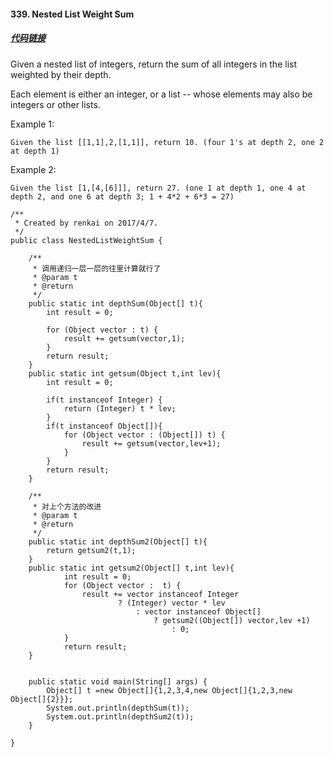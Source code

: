 #### 339. Nested List Weight Sum

##### [代码链接](https://github.com/rensuperk/leetCodeStudy/blob/master/src/main/java/leetCode/NestedListWeightSum.java)

Given a nested list of integers, return the sum of all integers in the list weighted by their depth.

Each element is either an integer, or a list -- whose elements may also be integers or other lists.

Example 1:
```
Given the list [[1,1],2,[1,1]], return 10. (four 1's at depth 2, one 2 at depth 1)
```
Example 2:
```
Given the list [1,[4,[6]]], return 27. (one 1 at depth 1, one 4 at depth 2, and one 6 at depth 3; 1 + 4*2 + 6*3 = 27)
```

```
/**
 * Created by renkai on 2017/4/7.
 */
public class NestedListWeightSum {

    /**
     * 调用递归一层一层的往里计算就行了
     * @param t
     * @return
     */
    public static int depthSum(Object[] t){
        int result = 0;

        for (Object vector : t) {
            result += getsum(vector,1);
        }
        return result;
    }
    public static int getsum(Object t,int lev){
        int result = 0;

        if(t instanceof Integer) {
            return (Integer) t * lev;
        }
        if(t instanceof Object[]){
            for (Object vector : (Object[]) t) {
                result += getsum(vector,lev+1);
            }
        }
        return result;
    }

    /**
     * 对上个方法的改进
     * @param t
     * @return
     */
    public static int depthSum2(Object[] t){
        return getsum2(t,1);
    }
    public static int getsum2(Object[] t,int lev){
            int result = 0;
            for (Object vector :  t) {
                result += vector instanceof Integer
                        ? (Integer) vector * lev
                            : vector instanceof Object[]
                                ? getsum2((Object[]) vector,lev +1)
                                    : 0;
            }
            return result;
    }


    public static void main(String[] args) {
        Object[] t =new Object[]{1,2,3,4,new Object[]{1,2,3,new Object[]{2}}};
        System.out.println(depthSum(t));
        System.out.println(depthSum2(t));
    }

}
```